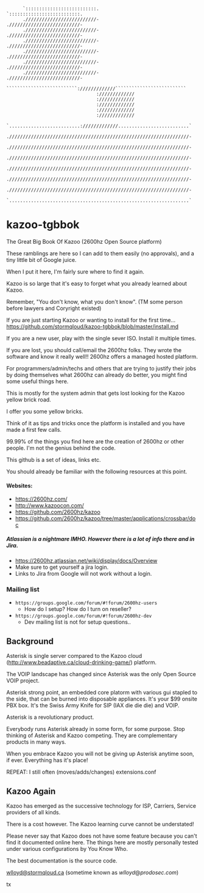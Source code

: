 ```
      `::::::::::::::::::::::::::.            `::::::::::::::::::::::::::.      
      .//////////////////////////-            .//////////////////////////-      
      .//////////////////////////-            .//////////////////////////-      
      .//////////////////////////-            .//////////////////////////-      
      .//////////////////////////-            .//////////////////////////-      
      .//////////////////////////-            .//////////////////////////-      
      .//////////////////////////-            .//////////////////////////-      
       ``````````````````````````://///////////``````````````````````````       
                                 ://///////////                                 
                                 ://///////////                                 
                                 ://///////////                                 
                                 ://///////////                                 
                                 ://///////////                                 
      `..........................://///////////..........................`      
      .//////////////////////////////////////////////////////////////////-      
      .//////////////////////////////////////////////////////////////////-      
      .//////////////////////////////////////////////////////////////////-      
      .//////////////////////////////////////////////////////////////////-      
      .//////////////////////////////////////////////////////////////////-      
      .//////////////////////////////////////////////////////////////////-      
      `..................................................................`      
```
kazoo-tgbbok
============

The Great Big Book Of Kazoo (2600hz Open Source platform)

These ramblings are here so I can add to them easily (no approvals), and a tiny little bit of Google juice. 

When I put it here, I'm fairly sure where to find it again.  

Kazoo is so large that it's easy to forget what you already learned about Kazoo.

Remember, "You don't know, what you don't know". (TM some person before lawyers and Coryright existed)

If you are just starting Kazoo or wanting to install for the first time...
https://github.com/stormqloud/kazoo-tgbbok/blob/master/install.md

If you are a new user, play with the single sever ISO.  Install it multiple times.

If you are lost, you should call/email the 2600hz folks.  They wrote the software and know it really well!!  2600hz offers a managed hosted platform.

For programmers/admin/techs and others that are trying to justify their jobs by doing themselves what 2600hz can already do better, you might find some useful things here.

This is mostly for the system admin that gets lost looking for the Kazoo yellow brick road.  

I offer you some yellow bricks.

Think of it as tips and tricks once the platform is installed and you have made a first few calls.

99.99% of the things you find here are the creation of 2600hz or other people.   I'm not the genius behind the code.

This github is a set of ideas, links etc.

You should already be familiar with the following resources at this point.

#### Websites:
* https://2600hz.com/
* http://www.kazoocon.com/
* https://github.com/2600hz/kazoo
* https://github.com/2600hz/kazoo/tree/master/applications/crossbar/doc

##### Atlassian is a nightmare IMHO.  However there is a lot of info there and in Jira.
* https://2600hz.atlassian.net/wiki/display/docs/Overview
* Make sure to get yourself a jira login.
* Links to Jira from Google will not work without a login.

### Mailing list
* `https://groups.google.com/forum/#!forum/2600hz-users`
  * How do I setup? How do I turn on reseller?
* `https://groups.google.com/forum/#!forum/2600hz-dev`
  * Dev mailing list is not for setup questions..

## Background

Asterisk is single server compared to the Kazoo cloud (http://www.beadaptive.ca/cloud-drinking-game/) platform.

The VOIP landscape has changed since Asterisk was the only Open Source VOIP project.

Asterisk strong point, an embedded core platorm with various gui stapled to the side, that can be burned into disposable appliances.  It's your $99 onsite PBX box.  It's the Swiss Army Knife for SIP (IAX die die die) and VOIP.

Asterisk is a revolutionary product.

Everybody runs Asterisk already in some form, for some purpose.  Stop thinking of Asterisk and Kazoo competing.  They are complementary products in many ways.

When you embrace Kazoo you will not be giving up Asterisk anytime soon, if ever.  Everything has it's place!

REPEAT:  I still often (moves/adds/changes) extensions.conf 

## Kazoo Again

Kazoo has emerged as the successive technology for ISP, Carriers, Service providers of all kinds.

There is a cost however.  The Kazoo learning curve cannot be understated! 

Please never say that Kazoo does not have some feature because you can't find it documented online here.  The things here are mostly personally tested under various configurations by You Know Who.

The best documentation is the source code.

wlloyd@stormqloud.ca (sometime known as _wlloyd_@_prodosec_._com_)

tx

